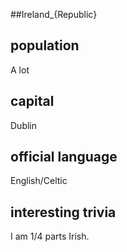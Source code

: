 ##Ireland_{Republic}
## population
A lot

## capital
Dublin
 
## official language
English/Celtic

## interesting trivia
I am 1/4 parts Irish. 


